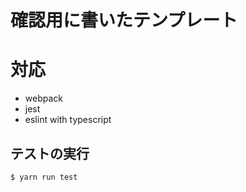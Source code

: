 # 確認用に書いたテンプレート

# 対応

-   webpack
-   jest
-   eslint with typescript

## テストの実行

```
$ yarn run test
```
